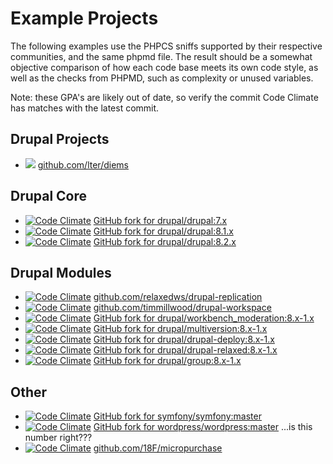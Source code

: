 # Example Projects

The following examples use the PHPCS sniffs supported by their respective communities, and the same phpmd file. The result should be a somewhat objective comparison of how each code base meets its own code style, as well as the checks from PHPMD, such as complexity or unused variables.

Note: these GPA's are likely out of date, so verify the commit Code Climate has matches with the latest commit.

## Drupal Projects

* <a href="https://codeclimate.com/github/lter/deims"><img src="https://codeclimate.com/github/lter/deims/badges/gpa.svg" /></a> [github.com/lter/diems](https://github.com/lter/deims)

## Drupal Core

* [![Code Climate](https://codeclimate.com/github/josephdpurcell/drupal-7.x/badges/gpa.svg)](https://codeclimate.com/github/josephdpurcell/drupal-7.x) [GitHub fork for drupal/drupal:7.x](https://github.com/josephdpurcell/drupal-7.x)
* [![Code Climate](https://codeclimate.com/github/josephdpurcell/drupal/badges/gpa.svg)](https://codeclimate.com/github/josephdpurcell/drupal) [GitHub fork for drupal/drupal:8.1.x](https://github.com/josephdpurcell/drupal)
* [![Code Climate](https://codeclimate.com/github/josephdpurcell/drupal-8.2.x/badges/gpa.svg)](https://codeclimate.com/github/josephdpurcell/drupal-8.2.x) [GitHub fork for drupal/drupal:8.2.x](https://github.com/josephdpurcell/drupal-8.2.x)

## Drupal Modules

* [![Code Climate](https://codeclimate.com/github/relaxedws/drupal-replication/badges/gpa.svg)](https://codeclimate.com/github/relaxedws/drupal-replication) [github.com/relaxedws/drupal-replication](https://github.com/relaxedws/drupal-replication)
*  [![Code Climate](https://codeclimate.com/github/timmillwood/drupal-workspace/badges/gpa.svg)](https://codeclimate.com/github/timmillwood/drupal-workspace) [github.com/timmillwood/drupal-workspace](https://github.com/timmillwood/drupal-workspace)
* [![Code Climate](https://codeclimate.com/github/josephdpurcell/workbench_moderation/badges/gpa.svg)](https://codeclimate.com/github/josephdpurcell/workbench_moderation) [GitHub fork for drupal/workbench_moderation:8.x-1.x](https://github.com/josephdpurcell/workbench_moderation)
* [![Code Climate](https://codeclimate.com/github/josephdpurcell/drupal-multiversion/badges/gpa.svg)](https://codeclimate.com/github/josephdpurcell/drupal-multiversion) [GitHub fork for drupal/multiversion:8.x-1.x](https://github.com/josephdpurcell/drupal-multiversion)
* [![Code Climate](https://codeclimate.com/github/josephdpurcell/drupal-deploy/badges/gpa.svg)](https://codeclimate.com/github/josephdpurcell/drupal-deploy) [GitHub fork for drupal/drupal-deploy:8.x-1.x](https://github.com/josephdpurcell/drupal-deploy)
* [![Code Climate](https://codeclimate.com/github/josephdpurcell/drupal-relaxed/badges/gpa.svg)](https://codeclimate.com/github/josephdpurcell/drupal-relaxed) [GitHub fork for drupal/drupal-relaxed:8.x-1.x](https://github.com/josephdpurcell/drupal-relaxed)
* [![Code Climate](https://codeclimate.com/github/josephdpurcell/drupal-group/badges/gpa.svg)](https://codeclimate.com/github/josephdpurcell/drupal-group) [GitHub fork for drupal/group:8.x-1.x](https://github.com/josephdpurcell/drupal-group)

## Other

* [![Code Climate](https://codeclimate.com/github/josephdpurcell/symfony/badges/gpa.svg)](https://codeclimate.com/github/josephdpurcell/symfony) [GitHub fork for symfony/symfony:master](https://github.com/josephdpurcell/symfony)
* [![Code Climate](https://codeclimate.com/repos/5730fdf0d132d84858004be5/badges/9503049144363360d9c2/gpa.svg)](https://codeclimate.com/repos/5730fdf0d132d84858004be5/feed) [GitHub fork for wordpress/wordpress:master](https://github.com/josephdpurcell/wordpress) ...is this number right???
* [![Code Climate](https://codeclimate.com/github/18F/micropurchase/badges/gpa.svg)](https://codeclimate.com/github/18F/micropurchase) [github.com/18F/micropurchase](https://github.com/18F/micropurchase)

